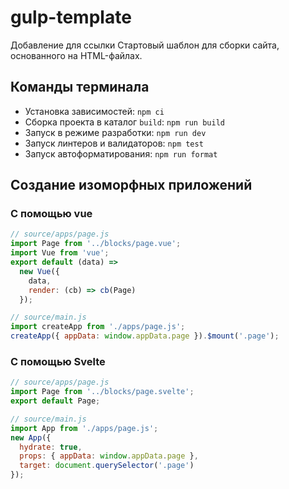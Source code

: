 # gulp-template

Добавление для ссылки Стартовый шаблон для сборки сайта, основанного на HTML-файлах.

## Команды терминала

- Установка зависимостей: `npm ci`
- Сборка проекта в каталог `build`: `npm run build`
- Запуск в режиме разработки: `npm run dev`
- Запуск линтеров и валидаторов: `npm test`
- Запуск автоформатирования: `npm run format`

## Создание изоморфных приложений

### С помощью vue

```js
// source/apps/page.js
import Page from '../blocks/page.vue';
import Vue from 'vue';
export default (data) =>
  new Vue({
    data,
    render: (cb) => cb(Page)
  });

// source/main.js
import createApp from './apps/page.js';
createApp({ appData: window.appData.page }).$mount('.page');
```

### С помощью Svelte

```js
// source/apps/page.js
import Page from '../blocks/page.svelte';
export default Page;

// source/main.js
import App from './apps/page.js';
new App({
  hydrate: true,
  props: { appData: window.appData.page },
  target: document.querySelector('.page')
});
```
